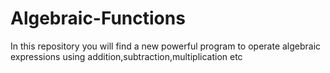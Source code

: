 # Algebraic-Functions
In this repository you will find a new powerful program to operate algebraic expressions using addition,subtraction,multiplication etc
